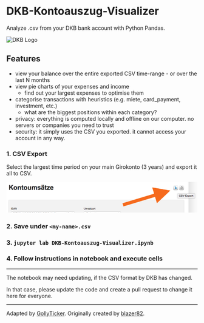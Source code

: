 # DKB-Kontoauszug-Visualizer

Analyze .csv from your DKB bank account with Python Pandas.

![DKB Logo](https://upload.wikimedia.org/wikipedia/commons/d/d4/Deutsche_Kreditbank_AG_Logo_2016.svg)

## Features

* view your balance over the entire exported CSV time-range - or over the last N months
* view pie charts of your expenses and income
  * find out your largest expenses to optimise them
* categorise transactions with heuristics (e.g. miete, card_payment, investment, etc.)
  * what are the biggest positions within each category?
* privacy: everything is computed locally and offline on our computer. no servers or companies you need to trust
* security: it simply uses the CSV you exported. it cannot access your account in any way.

### 1. CSV Export

Select the largest time period on your main Girokonto (3 years) and export it all to CSV.

![csv Export](csv_export_DKB.png)

### 2. Save under `<my-name>.csv`

### 3. `jupyter lab DKB-Kontoauszug-Visualizer.ipynb`

### 4. Follow instructions in notebook and execute cells

---

The notebook may need updating, if the CSV format by DKB has changed.

In that case, please update the code and create a pull request to change it here for everyone.

---

Adapted by [GollyTicker](https://github.com/GollyTicker). Originally created by [blazer82](https://github.com/blazer82).

